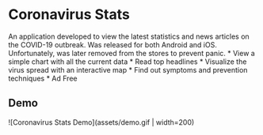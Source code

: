 # Coronavirus Stats

An application developed to view the latest statistics and news articles on the COVID-19 outbreak. Was released for both Android and iOS. Unfortunately, was later removed from the stores to prevent panic.
	* View a simple chart with all the current data
	* Read top headlines
	* Visualize the virus spread with an interactive map
	* Find out symptoms and prevention techniques
	* Ad Free

## Demo
![Coronavirus Stats Demo](assets/demo.gif | width=200)
